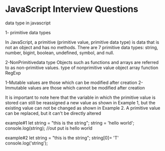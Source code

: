 # JavaScript Interview Questions
data type in javascript 

 1- primitive data types

In JavaScript, a primitive (primitive value, primitive data type) is data that is not an object and has no methods. There are 7 primitive data types: string, number, bigint, boolean, undefined, symbol, and null.

2-NonPrimitivedata type 
Objects such as functions and arrays are referred to as non-primitive values.
type of nonprimitive value 
object 
array
function 
RegExp

1-Mutable values are those which can be modified after creation
2-Immutable values are those which cannot be modified after creation


It is important to note here that the variable in which the primitive value is stored can still be reassigned a new value as shown in Example 1, but the existing value can not be changed as shown in Example 2. A primitive value can be replaced, but it can't be directly altered



example#1
let string = "this is the string";
string = 'hello world';
console.log(string); //out put is hello world

example#2
let string = "this is the string";
string[0]= 'T'
console.log('string');
